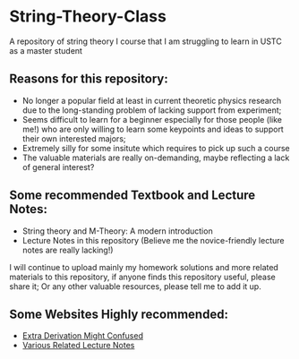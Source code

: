 # String-Theory-Class
A repository of string theory I course that I am struggling to learn in USTC as a master student
## Reasons for this repository:
- No longer a popular field at least in current theoretic physics research due to the long-standing problem of lacking support from experiment;
- Seems difficult to learn for a beginner especially for those people (like me!) who are only willing to learn some keypoints and ideas to support their own interested majors;
- Extremely silly for some insitute which requires to pick up such a course
- The valuable materials are really on-demanding, maybe reflecting a lack of general interest?
## Some recommended Textbook and Lecture Notes:
- String theory and M-Theory: A modern introduction 
- Lecture Notes in this repository (Believe me the novice-friendly lecture notes are really lacking!)

I will continue to upload mainly my homework solutions and more related materials to this repository, if anyone finds this repository useful, please share it; Or any other valuable resources, please tell me to add it up.
## Some Websites Highly recommended:
- [Extra Derivation Might Confused](https://www.nikhef.nl/~t58/Site/Lectures.html)
- [Various Related Lecture Notes](https://mcgreevy.physics.ucsd.edu/)
